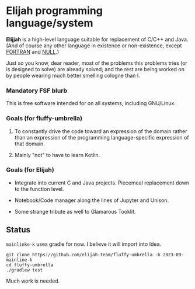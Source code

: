 # Elijah programming language/system

**Elijjah** is a high-level language suitable for replacement of C/C++ and Java.  (And of course any other
language in existence or non-existence, except [FORTRAN](https://en.wikipedia.org/wiki/Karrueche_Tran)
and [NULL](http://jdurrett.ba.ttu.edu/misc/Null-language.html).)

Just so you know, dear reader, most of the problems this problems tries (or is designed to solve) are
already solved; and the rest are being worked on by people wearing much better smelling cologne than I.

### Mandatory FSF blurb

This is free software intended for on all systems, including GNU/Linux.

### Goals (for fluffy-umbrella)

1. To constantly drive the code toward an expression of the domain rather than an expression of the programming
   language-specific expression of that domain.

2. Mainly "not" to have to learn Kotlin.

### Goals (for Elijah)

* Integrate into current C and Java projects. Piecemeal replacement down to the function level.

* Notebook/Code manager along the lines of Jupyter and Unison.

* Some strange tribute as well to Glamarous Tooklit.

## Status

`mainlinke-k` uses gradle for now.
I believe it will import into Idea.

```
git clone https://github.com/elijah-team/fluffy-umbrella -b 2023-09-mainline-k
cd fluffy-umbrella
./gradlew test
```

Much work is needed.

